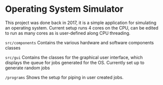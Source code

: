 # Operating System Simulator
This project was done back in 2017, it is a simple application for simulating an operating system. Current setup runs 4 cores on the CPU, can be edited to run as many cores as is user-defined along CPU threading.

`src/components` 
Contains the various hardware and software components classes

`src/gui`
Contains the classes for the graphical user interface, which displays the queue for jobs generated for the OS. Currently set up to generate random jobs

`/programs`
Shows the setup for piping in user created jobs.

